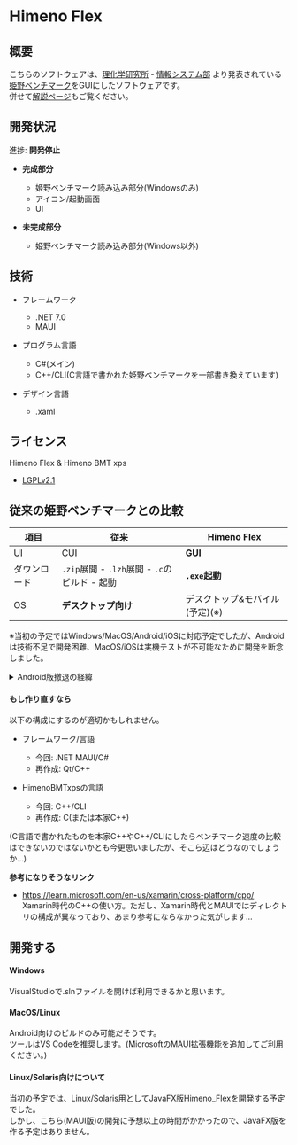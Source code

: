 # Himeno Flex

## 概要
こちらのソフトウェアは、[理化学研究所](https://www.riken.jp) - [情報システム部](https://i.riken.jp)
より発表されている[姫野ベンチマーク](https://i.riken.jp/supercom/documents/himenobmt/)をGUIにしたソフトウェアです。<br />
併せて[解説ページ](https://lemon73.gitlab.io/apps/himeno)もご覧ください。

## 開発状況
進捗: **開発停止**

- **完成部分**
  - 姫野ベンチマーク読み込み部分(Windowsのみ)
  - アイコン/起動画面
  - UI

- **未完成部分**
  - 姫野ベンチマーク読み込み部分(Windows以外)

## 技術
- フレームワーク
  - .NET 7.0
  - MAUI

- プログラム言語
  - C#(メイン)
  - C++/CLI(C言語で書かれた姫野ベンチマークを一部書き換えています)

- デザイン言語
  - .xaml

## ライセンス
Himeno Flex & Himeno BMT xps
- [LGPLv2.1](LICENSE.txt)

## 従来の姫野ベンチマークとの比較
| 項目 | 従来 | Himeno Flex |
| ---- | ---- | ----------- |
| UI   | CUI  | **GUI**     |
| ダウンロード | `.zip`展開 - `.lzh`展開 - `.c`のビルド - 起動 | **`.exe`起動** |
| OS   | **デスクトップ向け** | デスクトップ&モバイル(予定)(※) |

※当初の予定ではWindows/MacOS/Android/iOSに対応予定でしたが、Androidは技術不足で開発困難、MacOS/iOSは実機テストが不可能なために開発を断念しました。
<details>
  <summary>Android版撤退の経緯</summary>
  初めに、こちらのソフトウェアの仕組みですが、GUI部分(Himeno_Flex)から姫野ベンチマーク(HimenoBMTxps)を読み込んでいます。<br />
  読み込む方法として、Windows版では、.dllを利用しており、Android版でも同様に.dllでの読み込みを想定していましたが、<br />
  次のような問題が発生しました。<br />
  ・.dllはAndroidで読み込めない?<br />
  インターネットの情報では、読み込める説と読み込めない説が混在しており、真偽は不明です。<br />
  ・どのようにしてファイルに入れる?<br />
  .dllまたは、Android用の代替案の.soファイルをビルドした際にAndroidファイルの中に入れなければなりませんが、<br />
  どのファイルに入れればよいかの情報が全く見つかりませんでした。<br />
  Xamarin時代はAssetファイルに入れていたようですが、MAUIではそのようなファイルは存在しないので、どのファイルに入れればよいのかがわかりません。<br />
  Resoruce/Raw説がありますが…<br />
  .csprojでdll importするなども試していますが、それも特に意味はなさそうです。<br />
  <br />
  といったように、姫野ベンチマーク(HimenoBMTxps)部分の読み込みに苦労したうえ、進展がないと見込みましたので、開発停止とさせていただきます。<br />
  これについて詳しい方はぜひご意見いただけると幸いです。<br />
</details>

#### もし作り直すなら
以下の構成にするのが適切かもしれません。
- フレームワーク/言語<br />
  - 今回: .NET MAUI/C#
  - 再作成: Qt/C++

- HimenoBMTxpsの言語<br />
  - 今回: C++/CLI
  - 再作成: C(または本家C++)

(C言語で書かれたものを本家C++やC++/CLIにしたらベンチマーク速度の比較はできないのではないかとも今更思いましたが、そこら辺はどうなのでしょうか…)

**参考になりそうなリンク**<br />
- https://learn.microsoft.com/en-us/xamarin/cross-platform/cpp/<br />
Xamarin時代のC++の使い方。ただし、Xamarin時代とMAUIではディレクトリの構成が異なっており、あまり参考にならなかった気がします…

## 開発する
#### Windows
VisualStudioで.slnファイルを開けば利用できるかと思います。<br />

#### MacOS/Linux
Android向けのビルドのみ可能だそうです。<br />
ツールはVS Codeを推奨します。(MicrosoftのMAUI拡張機能を追加してご利用ください。)

#### Linux/Solaris向けについて
当初の予定では、Linux/Solaris用としてJavaFX版Himeno_Flexを開発する予定でした。<br />
しかし、こちら(MAUI版)の開発に予想以上の時間がかかったので、JavaFX版を作る予定はありません。<br />
